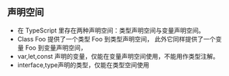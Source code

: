 ## 声明空间
- 在 TypeScript 里存在两种声明空间：类型声明空间与变量声明空间。
-  Class Foo 提供了一个类型 Foo 到类型声明空间， 此外它同样提供了一个变量 Foo 到变量声明空间，
-  var,let,const 声明的变量，仅能在变量声明空间使用，不能用作类型注解。
-  interface,type声明的类型，仅能在类型空间使用